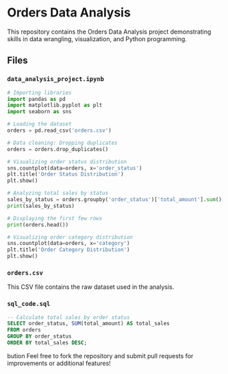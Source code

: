 # Orders Data Analysis

This repository contains the Orders Data Analysis project demonstrating skills in data wrangling, visualization, and Python programming.

## Files

### `data_analysis_project.ipynb`
```python
# Importing libraries
import pandas as pd
import matplotlib.pyplot as plt
import seaborn as sns

# Loading the dataset
orders = pd.read_csv('orders.csv')

# Data cleaning: Dropping duplicates
orders = orders.drop_duplicates()

# Visualizing order status distribution
sns.countplot(data=orders, x='order_status')
plt.title('Order Status Distribution')
plt.show()

# Analyzing total sales by status
sales_by_status = orders.groupby('order_status')['total_amount'].sum()
print(sales_by_status)

# Displaying the first few rows
print(orders.head())

# Visualizing order category distribution
sns.countplot(data=orders, x='category')
plt.title('Order Category Distribution')
plt.show()
```

### `orders.csv`
This CSV file contains the raw dataset used in the analysis.

### `sql_code.sql`
```sql
-- Calculate total sales by order status
SELECT order_status, SUM(total_amount) AS total_sales
FROM orders
GROUP BY order_status
ORDER BY total_sales DESC;
```
bution
Feel free to fork the repository and submit pull requests for improvements or additional features!
